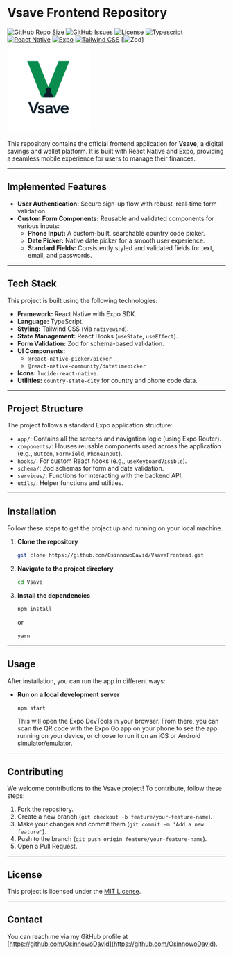 # Vsave Frontend Repository

[![GitHub Repo Size](https://img.shields.io/github/repo-size/OsinnowoDavid/VsaveFrontend?style=flat-square)](https://github.com/OsinnowoDavid/VsaveFrontend)
[![GitHub Issues](https://img.shields.io/github/issues/OsinnowoDavid/VsaveFrontend?style=flat-square)](https://github.com/OsinnowoDavid/VsaveFrontend/issues)
[![License](https://img.shields.io/github/license/OsinnowoDavid/VsaveFrontend?style=flat-square)](https://github.com/OsinnowoDavid/VsaveFrontend/blob/main/LICENSE)
[![Typescript](https://img.shields.io/badge/TypeScript-4.9.5-blue?style=flat-square&logo=typescript&logoColor=white)](https://www.typescriptlang.org/)
[![React Native](https://img.shields.io/badge/React_Native-0.71.8-blue?style=flat-square&logo=react&logoColor=white)](https://reactnative.dev/)
[![Expo](https://img.shields.io/badge/Expo-48.0.18-green?style=flat-square&logo=expo&logoColor=white)](https://expo.dev/)
[![Tailwind CSS](https://img.shields.io/badge/Tailwind_CSS-3.3.2-blue?style=flat-square&logo=tailwindcss&logoColor=white)](https://tailwindcss.com/)
[![Zod](https://img.shields.io/badge/Zod-3.21.4-yellow?style=flat-square)]

![Vsave Logo](./assets/images/web-app-manifest-192x192.png)

This repository contains the official frontend application for **Vsave**, a digital savings and wallet platform. It is built with React Native and Expo, providing a seamless mobile experience for users to manage their finances.

---

## Implemented Features

- **User Authentication:** Secure sign-up flow with robust, real-time form validation.
- **Custom Form Components:** Reusable and validated components for various inputs:
  - **Phone Input:** A custom-built, searchable country code picker.
  - **Date Picker:** Native date picker for a smooth user experience.
  - **Standard Fields:** Consistently styled and validated fields for text, email, and passwords.

---

## Tech Stack

This project is built using the following technologies:

- **Framework:** React Native with Expo SDK.
- **Language:** TypeScript.
- **Styling:** Tailwind CSS (via `nativewind`).
- **State Management:** React Hooks (`useState`, `useEffect`).
- **Form Validation:** Zod for schema-based validation.
- **UI Components:**
  - `@react-native-picker/picker`
  - `@react-native-community/datetimepicker`
- **Icons:** `lucide-react-native`.
- **Utilities:** `country-state-city` for country and phone code data.

---

## Project Structure

The project follows a standard Expo application structure:

- `app/`: Contains all the screens and navigation logic (using Expo Router).
- `components/`: Houses reusable components used across the application (e.g., `Button`, `FormField`, `PhoneInput`).
- `hooks/`: For custom React hooks (e.g., `useKeyboardVisible`).
- `schema/`: Zod schemas for form and data validation.
- `services/`: Functions for interacting with the backend API.
- `utils/`: Helper functions and utilities.

---

## Installation

Follow these steps to get the project up and running on your local machine.

1. **Clone the repository**

    ```bash
    git clone https://github.com/OsinnowoDavid/VsaveFrontend.git
    ```

2. **Navigate to the project directory**

    ```bash
    cd Vsave
    ```

3. **Install the dependencies**

    ```bash
    npm install
    ```

    or

    ```bash
    yarn
    ```

---

## Usage

After installation, you can run the app in different ways:

- **Run on a local development server**

    ```bash
    npm start
    ```

    This will open the Expo DevTools in your browser. From there, you can scan the QR code with the Expo Go app on your phone to see the app running on your device, or choose to run it on an iOS or Android simulator/emulator.

---

## Contributing

We welcome contributions to the Vsave project! To contribute, follow these steps:

1. Fork the repository.
2. Create a new branch (`git checkout -b feature/your-feature-name`).
3. Make your changes and commit them (`git commit -m 'Add a new feature'`).
4. Push to the branch (`git push origin feature/your-feature-name`).
5. Open a Pull Request.

---

## License

This project is licensed under the [MIT License](https://opensource.org/licenses/MIT).

---

## Contact

You can reach me via my GitHub profile at [https://github.com/OsinnowoDavid](https://github.com/OsinnowoDavid).
